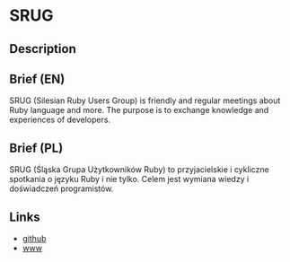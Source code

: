 SRUG
====

Description
-----------


Brief (EN)
----------
SRUG (Silesian Ruby Users Group) is friendly and regular meetings about Ruby language and more. The purpose is to exchange knowledge and experiences of developers.


Brief (PL)
----------
SRUG (Śląska Grupa Użytkowników Ruby) to przyjacielskie i cykliczne spotkania o języku Ruby i nie tylko. Celem jest wymiana wiedzy i doświadczeń programistów.


Links
-----
- [github](https://github.com/SRUG)
- [www](http://srug.pl/)
